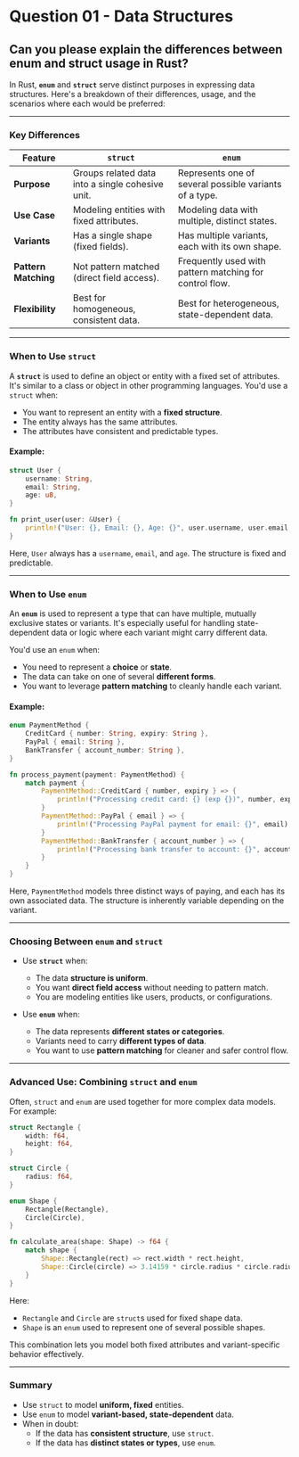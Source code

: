 # Question 01 - Data Structures

## Can you please explain the differences between enum and struct usage in Rust?

In Rust, **`enum`** and **`struct`** serve distinct purposes in expressing data structures. Here's a breakdown of their differences, usage, and the scenarios where each would be preferred:

---

### **Key Differences**
| Feature                  | `struct`                                        | `enum`                                        |
|--------------------------|------------------------------------------------|----------------------------------------------|
| **Purpose**              | Groups related data into a single cohesive unit. | Represents one of several possible variants of a type. |
| **Use Case**             | Modeling entities with fixed attributes.        | Modeling data with multiple, distinct states. |
| **Variants**             | Has a single shape (fixed fields).              | Has multiple variants, each with its own shape. |
| **Pattern Matching**     | Not pattern matched (direct field access).      | Frequently used with pattern matching for control flow. |
| **Flexibility**          | Best for homogeneous, consistent data.          | Best for heterogeneous, state-dependent data. |

---

### **When to Use `struct`**
A **`struct`** is used to define an object or entity with a fixed set of attributes. It's similar to a class or object in other programming languages. You'd use a `struct` when:
- You want to represent an entity with a **fixed structure**.
- The entity always has the same attributes.
- The attributes have consistent and predictable types.

#### Example:
```rust
struct User {
    username: String,
    email: String,
    age: u8,
}

fn print_user(user: &User) {
    println!("User: {}, Email: {}, Age: {}", user.username, user.email, user.age);
}
```

Here, `User` always has a `username`, `email`, and `age`. The structure is fixed and predictable.

---

### **When to Use `enum`**
An **`enum`** is used to represent a type that can have multiple, mutually exclusive states or variants. It's especially useful for handling state-dependent data or logic where each variant might carry different data.

You'd use an `enum` when:
- You need to represent a **choice** or **state**.
- The data can take on one of several **different forms**.
- You want to leverage **pattern matching** to cleanly handle each variant.

#### Example:
```rust
enum PaymentMethod {
    CreditCard { number: String, expiry: String },
    PayPal { email: String },
    BankTransfer { account_number: String },
}

fn process_payment(payment: PaymentMethod) {
    match payment {
        PaymentMethod::CreditCard { number, expiry } => {
            println!("Processing credit card: {} (exp {})", number, expiry);
        }
        PaymentMethod::PayPal { email } => {
            println!("Processing PayPal payment for email: {}", email);
        }
        PaymentMethod::BankTransfer { account_number } => {
            println!("Processing bank transfer to account: {}", account_number);
        }
    }
}
```

Here, `PaymentMethod` models three distinct ways of paying, and each has its own associated data. The structure is inherently variable depending on the variant.

---

### **Choosing Between `enum` and `struct`**
- Use **`struct`** when:
  - The data **structure is uniform**.
  - You want **direct field access** without needing to pattern match.
  - You are modeling entities like users, products, or configurations.

- Use **`enum`** when:
  - The data represents **different states or categories**.
  - Variants need to carry **different types of data**.
  - You want to use **pattern matching** for cleaner and safer control flow.

---

### **Advanced Use: Combining `struct` and `enum`**
Often, `struct` and `enum` are used together for more complex data models. For example:

```rust
struct Rectangle {
    width: f64,
    height: f64,
}

struct Circle {
    radius: f64,
}

enum Shape {
    Rectangle(Rectangle),
    Circle(Circle),
}

fn calculate_area(shape: Shape) -> f64 {
    match shape {
        Shape::Rectangle(rect) => rect.width * rect.height,
        Shape::Circle(circle) => 3.14159 * circle.radius * circle.radius,
    }
}
```

Here:
- `Rectangle` and `Circle` are `struct`s used for fixed shape data.
- `Shape` is an `enum` used to represent one of several possible shapes.

This combination lets you model both fixed attributes and variant-specific behavior effectively.

---

### **Summary**
- Use `struct` to model **uniform, fixed** entities.
- Use `enum` to model **variant-based, state-dependent** data.
- When in doubt:
  - If the data has **consistent structure**, use `struct`.
  - If the data has **distinct states or types**, use `enum`.
